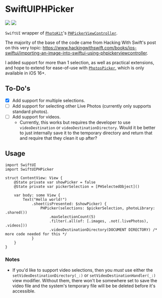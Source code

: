 # SwiftUIPHPicker

[![](https://img.shields.io/endpoint?url=https%3A%2F%2Fswiftpackageindex.com%2Fapi%2Fpackages%2Fedonv%2FSwiftUIPHPicker%2Fbadge%3Ftype%3Dswift-versions)](https://swiftpackageindex.com/edonv/SwiftUIPHPicker)
[![](https://img.shields.io/endpoint?url=https%3A%2F%2Fswiftpackageindex.com%2Fapi%2Fpackages%2Fedonv%2FSwiftUIPHPicker%2Fbadge%3Ftype%3Dplatforms)](https://swiftpackageindex.com/edonv/SwiftUIPHPicker)

`SwiftUI` wrapper of [`PhotoKit`](https://developer.apple.com/documentation/photokit)'s [`PHPickerViewController`](https://developer.apple.com/documentation/photokit/phpickerviewcontroller).  

The majority of the base of the code came from Hacking With Swift's post on this very topic: <https://www.hackingwithswift.com/books/ios-swiftui/importing-an-image-into-swiftui-using-phpickerviewcontroller>.

I added support for more than 1 selection, as well as practical extensions, and hope to extend for ease-of-use with [`PhotosPicker`](https://developer.apple.com/documentation/photokit/photospicker), which is only available in iOS 16+.

## To-Do's
- [x] Add support for multiple selections.
- [ ] Add support for selecting other Live Photos (currently only supports standard photos).
- [ ] Add support for videos.
  - Currently, this works but requires the developer to use `videoDestination` or `videoDestinationDirectory`. Would it be better to just internally save it to the temporary directory and return that and require that they clean it up after?

## Usage

```
import SwiftUI
import SwiftUIPHPicker

struct ContentView: View {
    @State private var showPicker = false
    @State private var pickerSelection = [PHSelectedObject]()
    
    var body: some View {
        Text("Hello world!")
            .sheet(isPresented: $showPicker) {
                PHPicker(selections: $pickerSelection, photoLibrary: .shared())
                    .maxSelectionCount(5)
                    .filter(.all(of: [.images, .not(.livePhotos), .videos]))
                    .videoDestinationDirectory(DOCUMENT DIRECTORY) /* more code needed for this */
            }
    }
}
```

### Notes

- If you'd like to support video selections, then you *must* use either the `setVideoDestinationDirectory(_:)` or `setVideoDestinationHandler(_:)` view modifier. Without them, there won't be somewhere set to save the video file and the system's temporary file will be be deleted before it's accessible.
